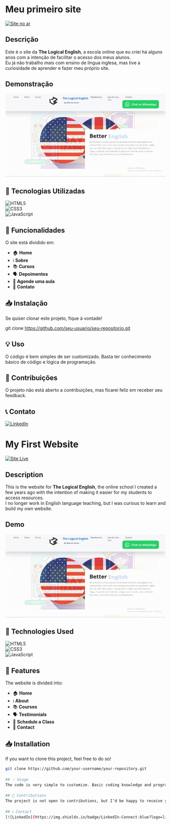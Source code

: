 # Meu primeiro site  
[![Site no ar](https://img.shields.io/badge/Acessar%20o%20Site-00C7B7?style=for-the-badge&logo=netlify&logoColor=white)](https://thelogicalenglish.netlify.app/)  

## Descrição  
Este é o site da **The Logical English**, a escola online que eu criei há alguns anos com a intenção de facilitar o acesso dos meus alunos.  
Eu já não trabalho mais com ensino de língua inglesa, mas tive a curiosidade de aprender e fazer meu próprio site.  

## Demonstração  
![Demonstração do site](TheLogicalEnglish-ezgif.com-video-to-gif-converter.gif)  

## 🚀 Tecnologias Utilizadas  
![HTML5](https://img.shields.io/badge/HTML5-E34F26?style=for-the-badge&logo=html5&logoColor=white)  
![CSS3](https://img.shields.io/badge/CSS3-1572B6?style=for-the-badge&logo=css3&logoColor=white)  
![JavaScript](https://img.shields.io/badge/JavaScript-F7DF1E?style=for-the-badge&logo=javascript&logoColor=black)  

## 📌 Funcionalidades  
O site está dividido em:  
- 🏠 **Home**  
- ℹ️ **Sobre**  
- 📚 **Cursos**  
- 🗣️ **Depoimentos**  
- 📅 **Agende uma aula**  
- 📩 **Contato**  

## 📥 Instalação  
Se quiser clonar este projeto, fique à vontade!  

git clone https://github.com/seu-usuario/seu-repositorio.git

## 💡 Uso
O código é bem simples de ser customizado. Basta ter conhecimento básico de código e lógica de programação.

## 🤝 Contribuições
O projeto não está aberto a contribuições, mas ficarei feliz em receber seu feedback.

## 📞 Contato

[![LinkedIn](https://img.shields.io/badge/LinkedIn-Connect-blue?logo=linkedin&style=for-the-badge)](https://www.linkedin.com/in/marciamagax)


# My First Website  
[![Site Live](https://img.shields.io/badge/Access%20the%20Site-00C7B7?style=for-the-badge&logo=netlify&logoColor=white)](https://thelogicalenglish.netlify.app/)  

## Description  
This is the website for **The Logical English**, the online school I created a few years ago with the intention of making it easier for my students to access resources.  
I no longer work in English language teaching, but I was curious to learn and build my own website.  

## Demo  
![Website Demo](TheLogicalEnglish-ezgif.com-video-to-gif-converter.gif)  

## 🚀 Technologies Used  
![HTML5](https://img.shields.io/badge/HTML5-E34F26?style=for-the-badge&logo=html5&logoColor=white)  
![CSS3](https://img.shields.io/badge/CSS3-1572B6?style=for-the-badge&logo=css3&logoColor=white)  
![JavaScript](https://img.shields.io/badge/JavaScript-F7DF1E?style=for-the-badge&logo=javascript&logoColor=black)  

## 📌 Features  
The website is divided into:  
- 🏠 **Home**  
- ℹ️ **About**  
- 📚 **Courses**  
- 🗣️ **Testimonials**  
- 📅 **Schedule a Class**  
- 📩 **Contact**  

## 📥 Installation  
If you want to clone this project, feel free to do so!  

```bash
git clone https://github.com/your-username/your-repository.git

## 💡 Usage
The code is very simple to customize. Basic coding knowledge and programming logic are all you need.

## 🤝 Contributions
The project is not open to contributions, but I’d be happy to receive your feedback.

## 📞 Contact
[![LinkedIn](https://img.shields.io/badge/LinkedIn-Connect-blue?logo=linkedin&style=for-the-badge)](https://www.linkedin.com/in/marciamagax)




